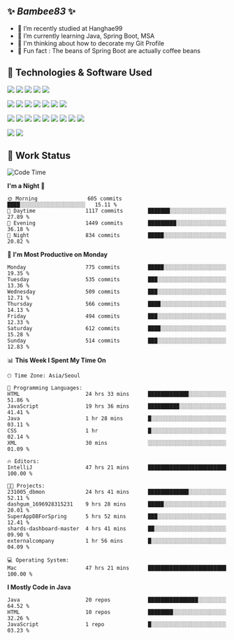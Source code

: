 ##  ✨ _Bambee83_ ✨ 

- 🔭 I’m recently studied at Hanghae99
- 🌱 I’m currently learning Java, Spring Boot, MSA
- 🤔 I'm thinking about how to decorate my Git Profile
- 🪹 Fun fact : The beans of Spring Boot are actually coffee beans 

<!-- - 💬 Ask me about ...
- 📫 How to reach me: ...
- 😄 Pronouns: ...
- 👯 I’m looking to collaborate on ...-->

## 🔧  Technologies & Software Used

<img src="https://img.shields.io/badge/Java-007396?style=flat-round&logo=OpenJDK&logoColor=white"/> <img src="https://img.shields.io/badge/Spring-6DB33F?style=flat-round&logo=spring&logoColor=white"/>   <img src="https://img.shields.io/badge/SpringBoot-6DB33F?style=flat-round&logo=springboot&logoColor=white"/>  <img src="https://img.shields.io/badge/SpringSecurity-6DB33F?style=flat-round&logo=SpringSecurity&logoColor=white"/>   <img src="https://img.shields.io/badge/JSON Web Token-000000?style=flat-round&logo=JSON Web Tokens&logoColor=white"/> 

<img src="https://img.shields.io/badge/github-181717?style=flat-round&logo=github&logoColor=white"/> <img src="https://img.shields.io/badge/git-F05032?style=flat-round&logo=git&logoColor=white"/> <img src="https://img.shields.io/badge/githubactions-2088FF?style=flat-round&logo=githubactions&logoColor=white"/>  <img src="https://img.shields.io/badge/Gradle-02303A?style=flat-round&logo=Gradle&logoColor=white"/>  <img src="https://img.shields.io/badge/IntelliJIDEA-000000?style=flat-round&logo=IntelliJIDEA&logoColor=white"/>  <img src="https://img.shields.io/badge/Postman-FF6C37?style=flat-round&logo=Postman&logoColor=white"/>  <img src="https://img.shields.io/badge/Sourcetree-0052CC?style=flat-round&logo=Sourcetree&logoColor=white"/>

<img src="https://img.shields.io/badge/AmazonS3-569A31?style=flat-round&logo=AmazonS3&logoColor=white"/>  <img src="https://img.shields.io/badge/AmazonEC2-FF9900?style=flat-round&logo=AmazonEC2&logoColor=white"/>  <img src="https://img.shields.io/badge/AmazonRDS-527FFF?style=flat-round&logo=AmazonRDS&logoColor=white"/>  <img src="https://img.shields.io/badge/MySQL-4479A1?style=flat-round&logo=MySQL&logoColor=white"/>  <img src="https://img.shields.io/badge/MongoDB-47A248?style=flat-round&logo=MongoDB&logoColor=white"/> <img src="https://img.shields.io/badge/Ubuntu-E95420?style=flat-round&logo=Ubuntu&logoColor=white"/> <img src="https://img.shields.io/badge/FileZilla-BF0000?style=flat-round&logo=filezilla&logoColor=white"/> <img src="https://img.shields.io/badge/Notion-000000?style=flat-round&logo=Notion&logoColor=white"/> <img src="https://img.shields.io/badge/Slack-F06A6A?style=flat-round&logo=slack&logoColor=white"/>

<img src="https://img.shields.io/badge/AmazonCloudfront-3693F3?style=flat-round&logo=iCloud&logoColor=white"/> <img src="https://img.shields.io/badge/ApacheJMeter-D22128?style=flat-round&logo=apachejmeter&logoColor=white"/> 
 
<!-- Markdown lang
[![Bambee83 Badge](https://img.shields.io/badge/Bambee83'blog-4A154B.svg?&style=for-the-badge&logo=Bloglovin&link=https://blog.naver.com/bambee83)](https://blog.naver.com/bambee83)
## 🚀  GitHub stats & Top Langs
[![Bambee83's GitHub stats-Dark](https://github-readme-stats.vercel.app/api?username=bambee83&show_icons=true&theme=dark#gh-dark-mode-only)]((https://github.com/bambee83/github-readme-stats#gh-dark-mode-only))
![Top Langs-Dark](https://github-readme-stats.vercel.app/api/top-langs/?username=bambee83&layout=compact&theme=dark#gh-dark-mode-only)
## 🐳   Project
[mini project - SeoulCulturePort](https://github.com/event-information)
[clone coding - Instaclone](https://github.com/instaclone8)
[final project - emotrak](https://github.com/EmoTrak)
[![bambee83's wakatime stats](https://github-readme-stats.vercel.app/api/wakatime?username=bambee83)]
 -->
## 🐳 Work Status
<!--START_SECTION:waka-->
![Code Time](http://img.shields.io/badge/Code%20Time-353%20hrs%2012%20mins-blue)

**I'm a Night 🦉** 

```text
🌞 Morning                605 commits         ████░░░░░░░░░░░░░░░░░░░░░   15.11 % 
🌆 Daytime                1117 commits        ███████░░░░░░░░░░░░░░░░░░   27.89 % 
🌃 Evening                1449 commits        █████████░░░░░░░░░░░░░░░░   36.18 % 
🌙 Night                  834 commits         █████░░░░░░░░░░░░░░░░░░░░   20.82 % 
```
📅 **I'm Most Productive on Monday** 

```text
Monday                   775 commits         █████░░░░░░░░░░░░░░░░░░░░   19.35 % 
Tuesday                  535 commits         ███░░░░░░░░░░░░░░░░░░░░░░   13.36 % 
Wednesday                509 commits         ███░░░░░░░░░░░░░░░░░░░░░░   12.71 % 
Thursday                 566 commits         ████░░░░░░░░░░░░░░░░░░░░░   14.13 % 
Friday                   494 commits         ███░░░░░░░░░░░░░░░░░░░░░░   12.33 % 
Saturday                 612 commits         ████░░░░░░░░░░░░░░░░░░░░░   15.28 % 
Sunday                   514 commits         ███░░░░░░░░░░░░░░░░░░░░░░   12.83 % 
```


📊 **This Week I Spent My Time On** 

```text
🕑︎ Time Zone: Asia/Seoul

💬 Programming Languages: 
HTML                     24 hrs 33 mins      █████████████░░░░░░░░░░░░   51.86 % 
JavaScript               19 hrs 36 mins      ██████████░░░░░░░░░░░░░░░   41.41 % 
Java                     1 hr 28 mins        █░░░░░░░░░░░░░░░░░░░░░░░░   03.11 % 
CSS                      1 hr                █░░░░░░░░░░░░░░░░░░░░░░░░   02.14 % 
XML                      30 mins             ░░░░░░░░░░░░░░░░░░░░░░░░░   01.09 % 

🔥 Editors: 
IntelliJ                 47 hrs 21 mins      █████████████████████████   100.00 % 

🐱‍💻 Projects: 
231005_dbmon             24 hrs 41 mins      █████████████░░░░░░░░░░░░   52.11 % 
dashgum_1696928315231    9 hrs 28 mins       █████░░░░░░░░░░░░░░░░░░░░   20.01 % 
SuperAppDBForSpring      5 hrs 52 mins       ███░░░░░░░░░░░░░░░░░░░░░░   12.41 % 
shards-dashboard-master  4 hrs 41 mins       ██░░░░░░░░░░░░░░░░░░░░░░░   09.90 % 
externalcompany          1 hr 56 mins        █░░░░░░░░░░░░░░░░░░░░░░░░   04.09 % 

💻 Operating System: 
Mac                      47 hrs 21 mins      █████████████████████████   100.00 % 
```

**I Mostly Code in Java** 

```text
Java                     20 repos            ████████████████░░░░░░░░░   64.52 % 
HTML                     10 repos            ████████░░░░░░░░░░░░░░░░░   32.26 % 
JavaScript               1 repo              █░░░░░░░░░░░░░░░░░░░░░░░░   03.23 % 
```




<!--END_SECTION:waka-->
